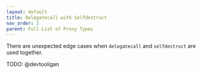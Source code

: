 ```yaml
---
layout: default
title: Delegatecall with Selfdestruct
nav_order: 2
parent: Full List of Proxy Types
---
```


There are unexpected edge cases when `delegatecall` and `selfdestruct` are used together.

TODO: @devtooligan